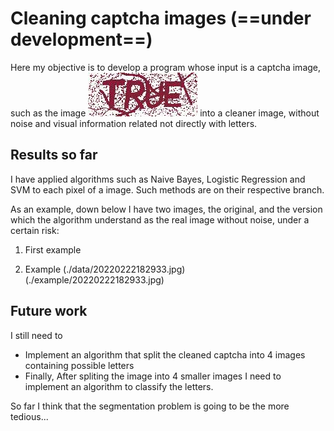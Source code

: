 # Cleaning captcha images (==under development==)


Here my objective is to develop a program
whose input is a captcha image, such as the 
image 
<img style="text-align:center" src="data/20220222182850.jpg"> 
into a cleaner image, without noise and visual
information related not directly with letters.

## Results so far

I have applied algorithms such as Naive Bayes,
Logistic Regression and SVM to each pixel of a
image. Such methods are on their respective 
branch.

As an example, down below I have 
two images, the original, and the version
which the algorithm understand as the real
image without noise, under a certain risk:

1. First example
[](./data/20220222182850.jpg)
[](./example/20220222182850.jpg)

2. Example
(./data/20220222182933.jpg)
(./example/20220222182933.jpg)

## Future work
I still need to
* Implement an algorithm that split the cleaned
captcha into 4 images containing possible letters
* Finally, After spliting the image into 4 smaller
images I need to implement an algorithm to classify
the letters.

So far I think that the segmentation problem is 
going to be the more tedious...


